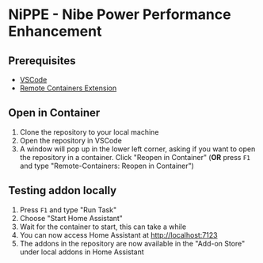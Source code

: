 # NiPPE - **Ni**be **P**ower **P**erformance **E**nhancement

## Prerequisites

* [VSCode](https://code.visualstudio.com/)
* [Remote Containers Extension](https://marketplace.visualstudio.com/items?itemName=ms-vscode-remote.remote-containers)

## Open in Container

1. Clone the repository to your local machine
2. Open the repository in VSCode
3. A window will pop up in the lower left corner, asking if you want to open the repository in a container. Click "Reopen in Container"
 (**OR** press `F1` and type "Remote-Containers: Reopen in Container")

## Testing addon locally

1. Press `F1` and type "Run Task"
2. Choose "Start Home Assistant"
3. Wait for the container to start, this can take a while
4. You can now access Home Assistant at [http://localhost:7123](http://localhost:7123)
5. The addons in the repository are now available in the "Add-on Store" under local addons in Home Assistant
